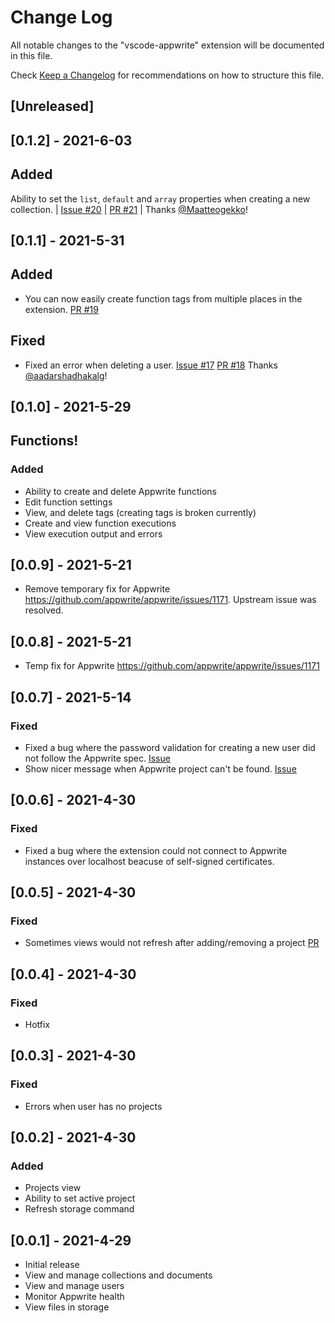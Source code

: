 # Change Log

All notable changes to the "vscode-appwrite" extension will be documented in this file.

Check [Keep a Changelog](http://keepachangelog.com/) for recommendations on how to structure this file.

## [Unreleased]

## [0.1.2] - 2021-6-03
## Added
Ability to set the `list`, `default` and `array` properties when creating a new collection. | [Issue #20](https://github.com/streamlux/vscode-appwrite/issues/20) | [PR #21](https://github.com/streamlux/vscode-appwrite/pull/21) | Thanks [@Maatteogekko](https://github.com/Maatteogekko)!

## [0.1.1] - 2021-5-31
## Added
- You can now easily create function tags from multiple places in the extension. [PR #19](https://github.com/streamlux/vscode-appwrite/pull/19)

## Fixed
- Fixed an error when deleting a user. [Issue #17](https://github.com/streamlux/vscode-appwrite/issues/17) [PR #18](https://github.com/streamlux/vscode-appwrite/pull/18) Thanks [@aadarshadhakalg](https://github.com/aadarshadhakalg)!

## [0.1.0] - 2021-5-29

## Functions!
### Added
- Ability to create and delete Appwrite functions
- Edit function settings
- View, and delete tags (creating tags is broken currently)
- Create and view function executions
- View execution output and errors

## [0.0.9] - 2021-5-21
- Remove temporary fix for Appwrite https://github.com/appwrite/appwrite/issues/1171. Upstream issue was resolved.

## [0.0.8] - 2021-5-21
- Temp fix for Appwrite https://github.com/appwrite/appwrite/issues/1171

## [0.0.7] - 2021-5-14
### Fixed
- Fixed a bug where the password validation for creating a new user did not follow the Appwrite spec. [Issue](https://github.com/streamlux/vscode-appwrite/issues/11)
- Show nicer message when Appwrite project can't be found. [Issue](https://github.com/streamlux/vscode-appwrite/pull/14)

## [0.0.6] - 2021-4-30
### Fixed
- Fixed a bug where the extension could not connect to Appwrite instances over localhost beacuse of self-signed certificates.

## [0.0.5] - 2021-4-30
### Fixed
- Sometimes views would not refresh after adding/removing a project [PR](https://github.com/streamlux/vscode-appwrite/pull/7)

## [0.0.4] - 2021-4-30

### Fixed
- Hotfix

## [0.0.3] - 2021-4-30

### Fixed
- Errors when user has no projects

## [0.0.2] - 2021-4-30

### Added
- Projects view
- Ability to set active project
- Refresh storage command


## [0.0.1] - 2021-4-29

- Initial release
- View and manage collections and documents
- View and manage users
- Monitor Appwrite health
- View files in storage
